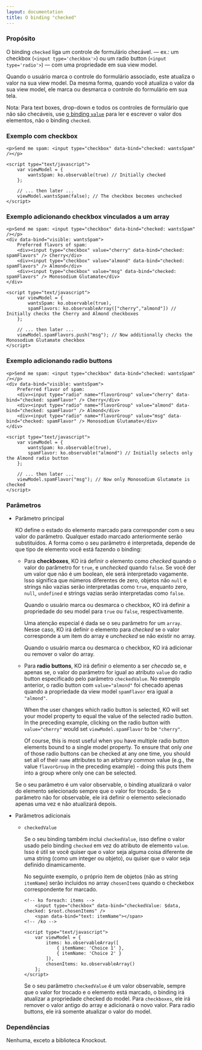 ```yaml
---
layout: documentation
title: O binding "checked"
---
```


### Propósito
O binding `checked` liga um controle de formulário checável. &mdash; ex.: um checkbox (`<input type='checkbox'>`) ou um radio button (`<input type='radio'>`) &mdash; com uma propriedade em sua view model.

Quando o usuário marca o controle do formulário associado, este atualiza o valor na sua view model. Da mesma forma, quando você atualiza o valor da sua view model, ele marca ou desmarca o controle do formulário em sua tela.

Nota: Para text boxes, drop-down e todos os controles de formulário que não são checáveis, use [o binding `value`](value-binding.html) para ler e escrever o valor dos elementos, não o binding `checked`.

### Exemplo com checkbox
    <p>Send me spam: <input type="checkbox" data-bind="checked: wantsSpam" /></p>

    <script type="text/javascript">
	    var viewModel = {
			wantsSpam: ko.observable(true) // Initially checked
	    };

	    // ... then later ...
	    viewModel.wantsSpam(false); // The checkbox becomes unchecked
    </script>

### Exemplo adicionando checkbox vinculados a um array
    <p>Send me spam: <input type="checkbox" data-bind="checked: wantsSpam" /></p>
    <div data-bind="visible: wantsSpam">
    	Preferred flavors of spam:
    	<div><input type="checkbox" value="cherry" data-bind="checked: spamFlavors" /> Cherry</div>
    	<div><input type="checkbox" value="almond" data-bind="checked: spamFlavors" /> Almond</div>
    	<div><input type="checkbox" value="msg" data-bind="checked: spamFlavors" /> Monosodium Glutamate</div>
    </div>

    <script type="text/javascript">
	    var viewModel = {
			wantsSpam: ko.observable(true),
			spamFlavors: ko.observableArray(["cherry","almond"]) // Initially checks the Cherry and Almond checkboxes
	    };

	    // ... then later ...
	    viewModel.spamFlavors.push("msg"); // Now additionally checks the Monosodium Glutamate checkbox
    </script>

### Exemplo adicionando radio buttons
    <p>Send me spam: <input type="checkbox" data-bind="checked: wantsSpam" /></p>
    <div data-bind="visible: wantsSpam">
    	Preferred flavor of spam:
    	<div><input type="radio" name="flavorGroup" value="cherry" data-bind="checked: spamFlavor" /> Cherry</div>
    	<div><input type="radio" name="flavorGroup" value="almond" data-bind="checked: spamFlavor" /> Almond</div>
    	<div><input type="radio" name="flavorGroup" value="msg" data-bind="checked: spamFlavor" /> Monosodium Glutamate</div>
    </div>

    <script type="text/javascript">
	    var viewModel = {
			wantsSpam: ko.observable(true),
			spamFlavor: ko.observable("almond") // Initially selects only the Almond radio button
	    };

	    // ... then later ...
	    viewModel.spamFlavor("msg"); // Now only Monosodium Glutamate is checked
    </script>

### Parâmetros

  * Parâmetro principal

    KO define o estado do elemento marcado para corresponder com o seu valor do parâmetro. Qualquer estado marcado anteriormente serão substituídos. A forma como o seu parâmetro é interpretada, depende de que tipo de elemento você está fazendo o binding:

      * Para **checkboxes**, KO irá definir o elemento como *checked* quando o valor do parâmetro for `true`, e *unchecked* quando `false`. Se você der um valor que não é um boolean, ele será interpretado vagamente. Isso significa que números diferentes de zero, objetos não `null` e strings não vazias serão interpretadas como `true`, enquanto zero, `null`, `undefined` e strings vazias serão interpretadas como `false`.

        Quando o usuário marca ou desmarca o checkbox, KO irá definir a propriedade do seu model para `true` ou `false`, respectivamente.

        Uma atenção especial é dada se o seu parâmetro for um `array`. Nesse caso, KO irá definir o elemento para *checked* se o valor corresponde a um item do array e *unchecked* se não existir no array.

        Quando o usuário marca ou desmarca o checkbox, KO irá adicionar ou remover o valor do array. 

      * Para **radio buttons**, KO irá definir o elemento a ser *checado* se, e apenas se, o valor do parâmetro for igual ao atributo `value` do radio button especificado pelo parâmetro `checkedValue`. No exemplo anterior, o radio button com `value="almond"` foi checado apenas quando a propriedade da view model `spamFlavor` era igual a `"almond"`.

        When the user changes which radio button is selected, KO will set your model property to equal the value of the selected radio button. In the preceding example, clicking on the radio button with `value="cherry"` would set `viewModel.spamFlavor` to be `"cherry"`.

        Of course, this is most useful when you have multiple radio button elements bound to a single model property. To ensure that only *one* of those radio buttons can be checked at any one time, you should set all of their `name` attributes to an arbitrary common value (e.g., the value `flavorGroup` in the preceding example) - doing this puts them into a group where only one can be selected.

     Se o seu parâmetro é um valor observable, o binding atualizará o valor do elemento selecionado sempre que o valor for trocado. Se o parâmetro não for observable, ele irá definir o elemento selecionado apenas uma vez e não atualizará depois.

  * Parâmetros adicionais

      * <code id="checkedValue">checkedValue</code>

        Se o seu binding também inclui `checkedValue`, isso define o valor usado pelo binding `checked` em vez do atributo de elemento `value`. Isso é útil se você quiser que o valor seja alguma coisa diferente de uma string (como um integer ou objeto), ou quiser que o valor seja definido dinamicamente.

        No seguinte exemplo, o próprio item de objetos (não as string `itemName`) serão incluidos no array `chosenItems` quando o checkebox correspondente for marcado.

            <!-- ko foreach: items -->
                <input type="checkbox" data-bind="checkedValue: $data, checked: $root.chosenItems" />
                <span data-bind="text: itemName"></span>
            <!-- /ko -->

            <script type="text/javascript">
                var viewModel = {
                    items: ko.observableArray([
                        { itemName: 'Choice 1' },
                        { itemName: 'Choice 2' }
                    ]),
                    chosenItems: ko.observableArray()
                };
            </script>

        Se o seu parâmetro `checkedValue` é um valor observable, sempre que o valor for trocado e o elemento está marcado, o binding irá atualizar a propriedade checked do model. Para `checkboxes`, ele irá remover o valor antigo do array e adicionará o novo valor. Para radio buttons, ele irá somente atualizar o valor do model.

### Dependências

Nenhuma, exceto a biblioteca Knockout.
